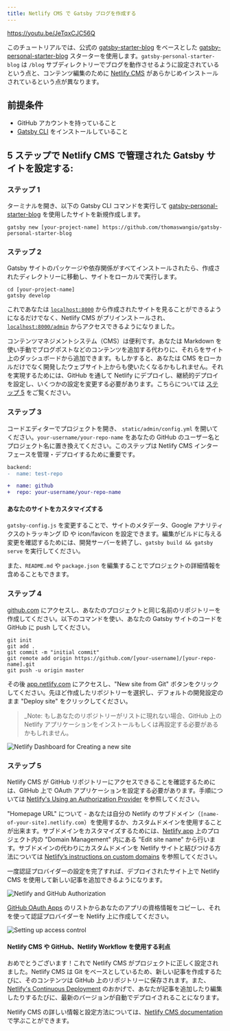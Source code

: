 ```yaml
---
title: Netlify CMS で Gatsby ブログを作成する
---
```


https://youtu.be/JeTqxCJC56Q

このチュートリアルでは、公式の [gatsby-starter-blog](/starters/gatsbyjs/gatsby-starter-blog/) をベースとした [gatsby-personal-starter-blog](http://t.wang.sh/gatsby-personal-starter-blog) スターターを使用します。`gatsby-personal-starter-blog` は `/blog` サブディレクトリーでブログを動作させるように設定されているという点と、コンテンツ編集のために [Netlify CMS](https://www.netlifycms.org/) があらかじめインストールされているという点が異なります。

## 前提条件

- GitHub アカウントを持っていること
- [Gatsby CLI](/docs/gatsby-cli) をインストールしていること

## 5 ステップで Netlify CMS で管理された Gatsby サイトを設定する:

### ステップ 1

ターミナルを開き、以下の Gatsby CLI コマンドを実行して [gatsby-personal-starter-blog](http://t.wang.sh/gatsby-personal-starter-blog) を使用したサイトを新規作成します。

```shell
gatsby new [your-project-name] https://github.com/thomaswangio/gatsby-personal-starter-blog
```

### ステップ 2

Gatsby サイトのパッケージや依存関係がすべてインストールされたら、作成されたディレクトリーに移動し、サイトをローカルで実行します。

```shell
cd [your-project-name]
gatsby develop
```

これであなたは [`localhost:8000`](http://localhost:8000) から作成されたサイトを見ることができるようになるだけでなく、Netlify CMS がプリインストールされ、[`localhost:8000/admin`](http://localhost:8000/admin) からアクセスできるようになりました。

コンテンツマネジメントシステム（CMS）は便利です。あなたは Markdown を使い手動でブログポストなどのコンテンツを追加する代わりに、それらをサイト上のダッシュボードから追加できます。もしかすると、あなたは CMS をローカルだけでなく開発したウェブサイト上からも使いたくなるかもしれません。それを実現するためには、GitHub を通して Netlify にデプロイし、継続的デプロイを設定し、いくつかの設定を変更する必要があります。こちらについては [ステップ 5](#ステップ-5) をご覧ください。

### ステップ 3

コードエディターでプロジェクトを開き、 `static/admin/config.yml` を開いてください。`your-username/your-repo-name` をあなたの GitHub のユーザー名とプロジェクト名に置き換えてください。このステップは Netlify CMS インターフェースを管理・デプロイするために重要です。

```diff
backend:
-  name: test-repo

+  name: github
+  repo: your-username/your-repo-name
```

#### あなたのサイトをカスタマイズする

`gatsby-config.js` を変更することで、サイトのメタデータ、Google アナリティクスのトラッキング ID や icon/favicon を設定できます。編集がビルドに与える変更を確認するためには、開発サーバーを終了し、`gatsby build && gatsby serve` を実行してください。

また、`README.md` や `package.json` を編集することでプロジェクトの詳細情報を含めることもできます。

### ステップ 4

[github.com](http://github.com) にアクセスし、あなたのプロジェクトと同じ名前のリポジトリーを作成してください。以下のコマンドを使い、あなたの Gatsby サイトのコードを GitHub に push してください。

```shell
git init
git add .
git commit -m "initial commit"
git remote add origin https://github.com/[your-username]/[your-repo-name].git
git push -u origin master
```

その後 [app.netlify.com](http://app.netlify.com) にアクセスし、"New site from Git" ボタンをクリックしてください。先ほど作成したリポジトリーを選択し、デフォルトの開発設定のまま "Deploy site" をクリックしてください。

> \_Note: もしあなたのリポジトリーがリストに現れない場合、GitHub 上の Netlify アプリケーションをインストールもしくは再設定する必要があるかもしれません。

![Netlify Dashboard for Creating a new site](netlify-dashboard.png)

### ステップ 5

Netlify CMS が GitHub リポジトリーにアクセスできることを確認するためには、GitHub 上で OAuth アプリケーションを設定する必要があります。手順については [Netlify's Using an Authorization Provider](https://www.netlify.com/docs/authentication-providers/#using-an-authentication-provider) を参照してください。

"Homepage URL" について - あなたは自分の Netlify のサブドメイン（`[name-of-your-site].netlify.com`）を使用するか、カスタムドメインを使用することが出来ます。サブドメインをカスタマイズするためには、[Netlify app](https://app.netlify.com) 上のプロジェクト内の "Domain Management" 内にある "Edit site name" から行います。サブドメインの代わりにカスタムドメインを Netlify サイトと結びつける方法については [Netlify’s instructions on custom domains](https://www.netlify.com/docs/custom-domains/) を参照してください。

一度認証プロバイダーの設定を完了すれば、デプロイされたサイト上で Netlify CMS を使用して新しい記事を追加できるようになります。

![Netlify and GitHub Authorization](https://cdn.netlify.com/67edd5b656c432888d736cd40125cb61376905bb/c1cba/img/docs/github-oauth-config.png)

[GitHub OAuth Apps](https://github.com/settings/developers) のリストからあなたのアプリの資格情報をコピーし、それを使って認証プロバイダーを Netlify 上に作成してください。

![Setting up access control](netlify-install-oauth-provider.png)

#### Netlify CMS や GitHub、Netlify Workflow を使用する利点

おめでとうございます！これで Netlify CMS がプロジェクトに正しく設定されました。Netlify CMS は Git をベースとしているため、新しい記事を作成するたびに、そのコンテンツは GitHub 上のリポジトリーに保存されます。また、[Netlify's Continuous Deployment](https://www.netlify.com/docs/continuous-deployment/) のおかげで、あなたが記事を追加したり編集したりするたびに、最新のバージョンが自動でデプロイされることになります。

Netlify CMS の詳しい情報と設定方法については、[Netlify CMS documentation](https://www.netlifycms.org/docs/intro/) で学ぶことができます。
